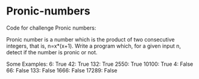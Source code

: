 # Pronic-numbers

Code for challenge Pronic numbers:

Pronic number is a number which is the product
of two consecutive integers, that is, n=x*(x+1). 
Write a program which, for a given input n,
detect if the number is pronic or not. 

Some Examples: 
6: True 
42: True 
132: True 
2550: True 
10100: True 
4: False 
66: False 
133: False 
1666: False 
17289: False 
